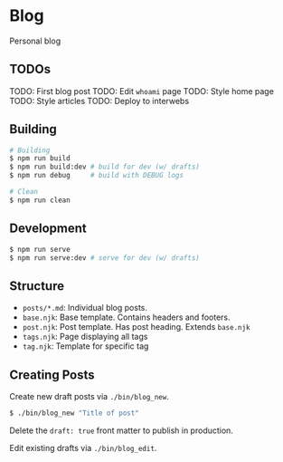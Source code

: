 # Blog

Personal blog

## TODOs

TODO: First blog post
TODO: Edit `whoami` page
TODO: Style home page
TODO: Style articles
TODO: Deploy to interwebs

## Building

```sh
# Building
$ npm run build
$ npm run build:dev # build for dev (w/ drafts)
$ npm run debug     # build with DEBUG logs

# Clean
$ npm run clean
```

## Development

```sh
$ npm run serve
$ npm run serve:dev # serve for dev (w/ drafts)
```

## Structure

- `posts/*.md`:     Individual blog posts.
- `base.njk`:       Base template. Contains headers and footers.
- `post.njk`:       Post template. Has post heading. Extends `base.njk`
- `tags.njk`:       Page displaying all tags
- `tag.njk`:        Template for specific tag

## Creating Posts

Create new draft posts via `./bin/blog_new`.

```sh
$ ./bin/blog_new "Title of post"
```

Delete the `draft: true` front matter to publish in production.

Edit existing drafts via `./bin/blog_edit`.

